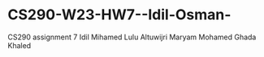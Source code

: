 # CS290-W23-HW7--Idil-Osman-
CS290 assignment 7
Idil Mihamed
Lulu Altuwijri
Maryam Mohamed
Ghada Khaled

